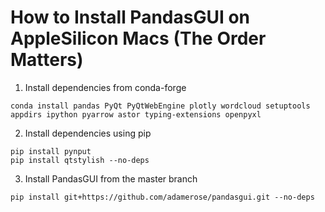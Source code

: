 # How to Install PandasGUI on AppleSilicon Macs (The Order Matters)

1. Install dependencies from conda-forge
```shell
conda install pandas PyQt PyQtWebEngine plotly wordcloud setuptools appdirs ipython pyarrow astor typing-extensions openpyxl
```

2. Install dependencies using pip
```shell
pip install pynput
pip install qtstylish --no-deps
```

3. Install PandasGUI from the master branch
```shell
pip install git+https://github.com/adamerose/pandasgui.git --no-deps
```
